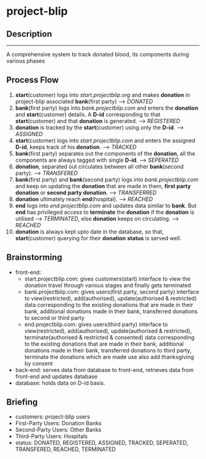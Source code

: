# project-blip

## Description

---

A comprehensive system to track donated blood, its components during various phases

## Process Flow

1. **start**(customer) logs into _start.projectblip.org_ and makes **donation** in project-blip associated **bank**(first party) --> _DONATED_
2. **bank**(first party) logs into _bank.projectblip.com_ and enters the **donation** and **start**(customer) details. A **D-id** corresponding to that **start**(customer) and that **donation** is generated. --> _REGISTERED_
3. **donation** is tracked by the **start**(customer) using only the **D-id**. --> _ASSIGNED_
4. **start**(customer) logs into _start.projectblip.com_ and enters the assigned **D-id**, keeps track of his **donation**. --> _TRACKED_
5. **bank**(first party) separates out the components of the **donation**, all the components are always tagged with single **D-id**. --> _SEPERATED_
6. **donation**, separated out circulates between all other **bank**(second party). --> _TRANSFERED_
7. **bank**(first party) and **bank**(second party) logs into _bank.projectblip.com_ and keep on updating the **donation** that are made in them, **first party donation** or **second party donation**. --> _TRANSFERRED_
8. **donation** ultimately reach **end**(hospital). --> _REACHED_
9. **end** logs into _end.projectblip.com_ and updates data similar to **bank**. But **end** has privileged access to **terminate** the **donation** if the **donation** is utilised --> _TERMINATED_, else **donation** keeps on circulating. --> _REACHED_
10. **donation** is always kept upto date in the database, so that, **start**(customer) querying for their **donation** **status** is served well.

## Brainstorming

- front-end:
  - start.projectblip.com: gives customers(start) interface to view the donation travel through various stages and finally gets terminated
  - bank.projectblip.com: gives users(first party, second party) interface to view(restricted), add(authorised), update(authorised & restricted) data corresponding to the existing donations that are made in their bank, additional donations made in their bank, transferred donations to second or third party
  - end.projectblip.com: gives users(third party) interface to view(restricted), add(authorised), update(authorised & restricted), terminate(authorised & restricted & consented) data corresponding to the existing donations that are made in their bank, additional donations made in their bank, transferred donations to third party, terminate the donations which are made use also add thanksgiving by consent
- back-end: serves data from database to front-end, retrieves data from front-end and updates database
- database: holds data on D-id basis.

## Briefing

- customers: project-blip users
- First-Party Users: Donation Banks
- Second-Party Users: Other Banks
- Third-Party Users: Hospitals
- status: DONATED, REGISTERED, ASSIGNED, TRACKED, SEPERATED, TRANSFERED, REACHED, TERMINATED
